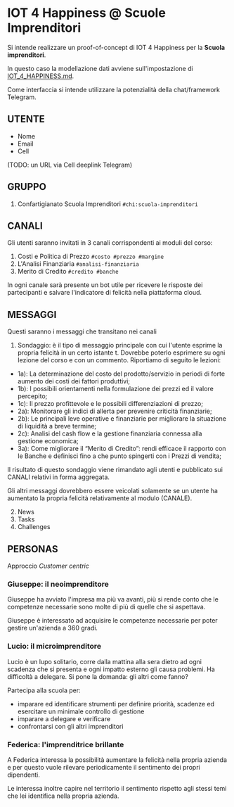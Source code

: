 # IOT 4 Happiness @ Scuole Imprenditori

Si intende realizzare un proof-of-concept di IOT 4 Happiness per la **Scuola imprenditori**.

In questo caso la modellazione dati avviene sull'impostazione di [IOT_4_HAPPINESS.md](IOT_4_HAPPINESS.md).

Come interfaccia si intende utilizzare la potenzialità della chat/framework Telegram.

## UTENTE

- Nome
- Email
- Cell

(TODO: un URL via Cell deeplink Telegram)

## GRUPPO

1. Confartigianato Scuola Imprenditori `#chi:scuola-imprenditori`

## CANALI

Gli utenti saranno invitati in 3 canali corrispondenti ai moduli del corso:

1. Costi e Politica di Prezzo `#costo #prezzo #margine`
1. L'Analisi Finanziaria `#analisi-finanziaria`
1. Merito di Credito `#credito #banche`

In ogni canale sarà presente un bot utile per ricevere le risposte dei partecipanti e salvare l'indicatore di felicità nella piattaforma cloud.

## MESSAGGI

Questi saranno i messaggi che transitano nei canali

1. Sondaggio: è il tipo di messaggio principale con cui l'utente esprime la propria felicità in un certo istante t. Dovrebbe poterlo esprimere su ogni lezione del corso e con un commento. Riportiamo di seguito le lezioni:
  - 1a): La determinazione del costo del prodotto/servizio in periodi di forte aumento dei costi dei fattori produttivi;
  - 1b): I possibili orientamenti nella formulazione dei prezzi ed il valore percepito;
  - 1c): Il prezzo profittevole e le possibili differenziazioni di prezzo; 
  - 2a): Monitorare gli indici di allerta per prevenire criticità finanziarie;
  - 2b): Le principali leve operative e finanziarie per migliorare la situazione di liquidità a breve termine;
  - 2c): Analisi del cash flow e la gestione finanziaria connessa alla gestione economica;
  - 3a): Come migliorare il “Merito di Credito”: rendi efficace il rapporto con le Banche e definisci fino a che punto spingerti con i Prezzi di vendita;

Il risultato di questo sondaggio viene rimandato agli utenti e pubblicato sui CANALI relativi in forma aggregata.

Gli altri messaggi dovrebbero essere veicolati solamente se un utente ha aumentato la propria felicità relativamente al modulo (CANALE).

2. News
3. Tasks
4. Challenges

## PERSONAS

Approccio *Customer centric*

### Giuseppe: il neoimprenditore

Giuseppe ha avviato l'impresa ma più va avanti, più si rende conto che le competenze necessarie sono molte di più di quelle che si aspettava.

Giuseppe è interessato ad acquisire le competenze necessarie per poter gestire un'azienda a 360 gradi.

### Lucio: il microimprenditore

Lucio è un lupo solitario, corre dalla mattina alla sera dietro ad ogni scadenza che si presenta e ogni impatto esterno gli causa problemi. Ha difficoltà a delegare. Si pone la domanda: gli altri come fanno?

Partecipa alla scuola per:
- imparare ed identificare strumenti per definire priorità, scadenze ed esercitare un minimale controllo di gestione 
- imparare a delegare e verificare
- confrontarsi con gli altri imprenditori

### Federica: l'imprenditrice brillante

A Federica interessa la possibilità aumentare la felicità nella propria azienda e per questo vuole rilevare periodicamente il sentimento dei propri dipendenti.

Le interessa inoltre capire nel territorio il sentimento rispetto agli stessi temi che lei identifica nella propria azienda.